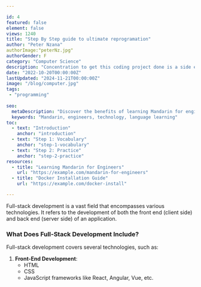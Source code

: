 ```yaml
---

id: 4
featured: false
element: false
views: 1240
title: "Step By Step guide to ultimate reprogramation"
author: "Peter Nzana"
authorImage:"peterNz.jpg"
authorGender: F
category: "Computer Science"
description: "Concentration to get this coding project done is a side effect that we can't get enough of as long we know how to deal with it"
date: "2022-10-20T00:00:00Z"
lastUpdated: "2024-11-21T00:00:00Z"
image: "/blog/computer.jpg"
tags:
 - "programming"
 
seo:
  metaDescription: "Discover the benefits of learning Mandarin for engineers in a globalized world."
  keywords: "Mandarin, engineers, technology, language learning"
toc:
  - text: "Introduction"
    anchor: "introduction"
  - text: "Step 1: Vocabulary"
    anchor: "step-1-vocabulary"
  - text: "Step 2: Practice"
    anchor: "step-2-practice"
resources:
  - title: "Learning Mandarin for Engineers"
    url: "https://example.com/mandarin-for-engineers"
  - title: "Docker Installation Guide"
    url: "https://example.com/docker-install"

---
```

Full-stack development is a vast field that encompasses various technologies. It refers to the development of both the front end (client side) and back end (server side) of an application.

### What Does Full-Stack Development Include?

Full-stack development covers several technologies, such as:

1. **Front-End Development**:
   - HTML
   - CSS
   - JavaScript frameworks like React, Angular, Vue, etc.
